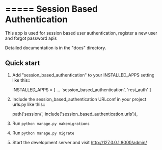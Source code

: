 
=====
Session Based Authentication
=====

This app is used for session based user authentication, register a new user and forgot password apis

Detailed documentation is in the "docs" directory.

Quick start
-----------

1. Add "session_based_authentication" to your INSTALLED_APPS setting like this::

    INSTALLED_APPS = [
        ...
        'session_based_authentication',
        'rest_auth'
    ]

2. Include the session_based_authentication URLconf in your project urls.py like this::

    path('session/', include('session_based_authentication.urls')),

3. Run ``python manage.py makemigrations``

4. Run  ``python manage.py migrate``

5. Start the development server and visit http://127.0.0.1:8000/admin/
  